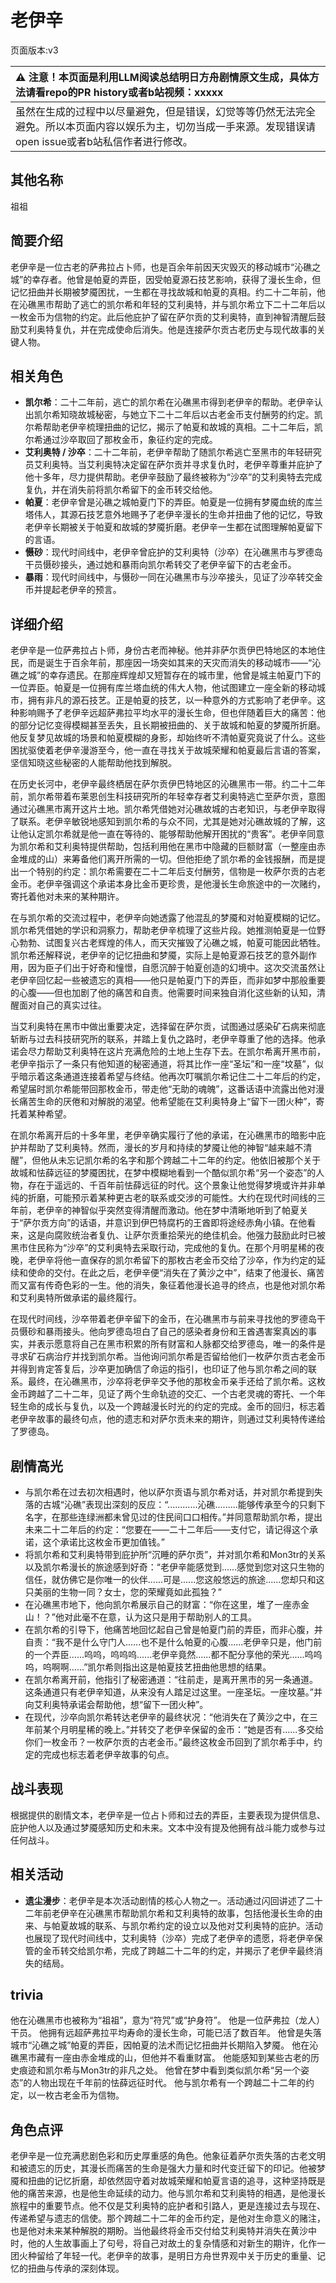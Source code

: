 # 老伊辛
页面版本:v3
 

| :warning: 注意！本页面是利用LLM阅读总结明日方舟剧情原文生成，具体方法请看repo的PR history或者b站视频：xxxxx           |
|:----------------------------|
| 虽然在生成的过程中以尽量避免，但是错误，幻觉等等仍然无法完全避免。所以本页面内容以娱乐为主，切勿当成一手来源。发现错误请open issue或者b站私信作者进行修改。|



## 其他名称
祖祖
## 简要介绍
老伊辛是一位古老的萨弗拉占卜师，也是百余年前因天灾毁灭的移动城市“沁礁之城”的幸存者。他曾是帕夏的弄臣，因受帕夏源石技艺影响，获得了漫长生命，但记忆扭曲并长期被梦魇困扰，一生都在寻找故城和帕夏的真相。约二十二年前，他在沁礁黑市帮助了逃亡的凯尔希和年轻的艾利奥特，并与凯尔希立下二十二年后以一枚金币为信物的约定。此后他庇护了留在萨尔贡的艾利奥特，直到神智清醒后鼓励艾利奥特复仇，并在完成使命后消失。他是连接萨尔贡古老历史与现代故事的关键人物。
## 相关角色
-   **凯尔希**：二十二年前，逃亡的凯尔希在沁礁黑市得到老伊辛的帮助。老伊辛认出凯尔希知晓故城秘密，与她立下二十二年后以古老金币支付酬劳的约定。凯尔希帮助老伊辛梳理扭曲的记忆，揭示了帕夏和故城的真相。二十二年后，凯尔希通过沙卒取回了那枚金币，象征约定的完成。
-   **艾利奥特 / 沙卒**：二十二年前，老伊辛帮助了随凯尔希逃亡至黑市的年轻研究员艾利奥特。当艾利奥特决定留在萨尔贡并寻求复仇时，老伊辛尊重并庇护了他十多年，尽力提供帮助。老伊辛鼓励了最终被称为“沙卒”的艾利奥特去完成复仇，并在消失前将凯尔希留下的金币转交给他。
-   **帕夏**：老伊辛曾是沁礁之城帕夏门下的弄臣。帕夏是一位拥有梦魇血统的库兰塔伟人，其源石技艺意外地赐予了老伊辛漫长的生命并扭曲了他的记忆，导致老伊辛长期被关于帕夏和故城的梦魇折磨。老伊辛一生都在试图理解帕夏留下的言语。
-   **慑砂**：现代时间线中，老伊辛曾庇护的艾利奥特（沙卒）在沁礁黑市与罗德岛干员慑砂接头，通过她和暴雨向凯尔希转交了老伊辛留下的古老金币。
-   **暴雨**：现代时间线中，与慑砂一同在沁礁黑市与沙卒接头，见证了沙卒转交金币并提起老伊辛的预言。
## 详细介绍
老伊辛是一位萨弗拉占卜师，身份古老而神秘。他并非萨尔贡伊巴特地区的本地住民，而是诞生于百余年前，那座因一场突如其来的天灾而消失的移动城市——“沁礁之城”的幸存遗民。在那座辉煌却又短暂存在的城市里，他曾是城主帕夏门下的一位弄臣。帕夏是一位拥有库兰塔血统的伟大人物，他试图建立一座全新的移动城市，拥有非凡的源石技艺。正是帕夏的技艺，以一种意外的方式影响了老伊辛。这种影响赐予了老伊辛远超萨弗拉平均水平的漫长生命，但也伴随着巨大的痛苦：他的部分记忆变得模糊甚至丢失，且长期被扭曲的、关于故城和帕夏的梦魇所折磨。他反复梦见故城的场景和帕夏模糊的身影，却始终听不清帕夏究竟说了什么。这些困扰驱使着老伊辛漫游至今，他一直在寻找关于故城荣耀和帕夏最后言语的答案，坚信知晓这些秘密的人能帮助他找到解脱。

在历史长河中，老伊辛最终栖居在萨尔贡伊巴特地区的沁礁黑市一带。约二十二年前，凯尔希带着布莱恩创生科技研究所的年轻幸存者艾利奥特逃亡至萨尔贡，意图通过沁礁黑市离开这片土地。凯尔希凭借她对沁礁故城的古老知识，与老伊辛取得了联系。老伊辛敏锐地感知到凯尔希的与众不同，尤其是她对沁礁故城的了解，这让他认定凯尔希就是他一直在等待的、能够帮助他解开困扰的“贵客”。老伊辛同意为凯尔希和艾利奥特提供帮助，包括利用他在黑市中隐藏的巨额财富（一整座由赤金堆成的山）来筹备他们离开所需的一切。但他拒绝了凯尔希的金钱报酬，而是提出一个特别的约定：凯尔希需要在二十二年后支付酬劳，信物是一枚萨尔贡的古老金币。老伊辛强调这个承诺本身比金币更珍贵，是他漫长生命旅途中的一次赌约，寄托着他对未来的某种期许。

在与凯尔希的交流过程中，老伊辛向她透露了他混乱的梦魇和对帕夏模糊的记忆。凯尔希凭借她的学识和洞察力，帮助老伊辛梳理了这些片段。她推测帕夏是一位野心勃勃、试图复兴古老辉煌的伟人，而天灾摧毁了沁礁之城，帕夏可能因此牺牲。凯尔希还解释说，老伊辛的记忆扭曲和梦魇，实际上是帕夏源石技艺的意外副作用，因为臣子们出于好奇和憧憬，自愿沉醉于帕夏创造的幻境中。这次交流虽然让老伊辛回忆起一些被遗忘的真相——他只是帕夏门下的弄臣，而非如梦中那般重要的心腹——但也加剧了他的痛苦和自责。他需要时间来独自消化这些新的认知，清醒面对自己的真实过往。

当艾利奥特在黑市中做出重要决定，选择留在萨尔贡，试图通过感染矿石病来彻底斩断与过去科技研究所的联系，并踏上复仇之路时，老伊辛尊重了他的选择。他承诺会尽力帮助艾利奥特在这片充满危险的土地上生存下去。在凯尔希离开黑市前，老伊辛指示了一条只有他知道的秘密通道，将其比作一座“圣坛”和一座“坟墓”，似乎暗示着这条通道连接着希望与终结。他再次叮嘱凯尔希记住二十二年后的约定，希望届时凯尔希能带回那枚金币，带走他“无助的魂魄”，这番话语中流露出他对漫长痛苦生命的厌倦和对解脱的渴望。他希望能在艾利奥特身上“留下一团火种”，寄托着某种希望。

在凯尔希离开后的十多年里，老伊辛确实履行了他的承诺，在沁礁黑市的暗影中庇护并帮助了艾利奥特。然而，漫长的岁月和持续的梦魇让他的神智“越来越不清醒”，但他从未忘记凯尔希的名字和那个跨越二十二年的约定。他依旧被那个关于故城和怯薛远征的梦魇困扰，在梦中模糊地看到一个酷似凯尔希“另一个姿态”的人物，存在于遥远的、千百年前怯薛远征的时代。这个景象让他觉得梦境或许并非单纯的折磨，可能预示着某种更古老的联系或交涉的可能性。大约在现代时间线的三年前，老伊辛的神智似乎突然变得清醒而激动。他在梦中清晰地听到了帕夏关于“萨尔贡方向”的话语，并意识到伊巴特腐朽的王酋即将途经赤角小镇。在他看来，这是向腐败统治者复仇、让萨尔贡重拾荣光的绝佳机会。他强力鼓励此时已被黑市住民称为“沙卒”的艾利奥特去采取行动，完成他的复仇。在那个月明星稀的夜晚，老伊辛将他一直保存的凯尔希留下的那枚古老金币交给了沙卒，作为约定的延续和使命的交付。在此之后，老伊辛便“消失在了黄沙之中”，结束了他漫长、痛苦而又富有传奇色彩的一生。他的消失，象征着他漫长追寻的终点，也是他对凯尔希和艾利奥特所做承诺的最终履行。

在现代时间线，沙卒带着老伊辛留下的金币，在沁礁黑市与前来寻找他的罗德岛干员慑砂和暴雨接头。他向罗德岛坦白了自己的感染者身份和王酋遇害案真凶的事实，并表示愿意将自己在黑市积累的所有财富和人脉都交给罗德岛，唯一的条件是寻求矿石病治疗并找到凯尔希。当他询问凯尔希是否留给他们一枚萨尔贡古老金币并得到肯定答复后，沙卒更加确信了命运的指引，也印证了他与凯尔希之间的联系。最终，在沁礁黑市，沙卒将老伊辛交予他的那枚金币亲手还给了凯尔希。这枚金币跨越了二十二年，见证了两个生命轨迹的交汇、一个古老灵魂的寄托、一个年轻生命的成长与复仇，以及一个跨越漫长时光的约定的完成。金币的回归，标志着老伊辛故事的最终句点，他的遗志和对萨尔贡未来的期许，则通过艾利奥特传递给了罗德岛。
## 剧情高光
*   与凯尔希在过去初次相遇时，他以萨尔贡语与凯尔希对话，并对凯尔希提到失落的古城“沁礁”表现出深刻的反应：“............沁礁.........能够传承至今的只剩下名字，在那些连绿洲都未曾见过的住民间口口相传。”并同意帮助凯尔希，提出未来二十二年后的约定：“您要在——二十二年后——支付它，请记得这个承诺，这个承诺比这枚金币更加值钱。”
*   将凯尔希和艾利奥特带到庇护所“沉睡的萨尔贡”，并对凯尔希和Mon3tr的关系以及凯尔希漫长的旅途感到好奇：“老伊辛能感觉到......感觉到您对这只生物的信任，就仿佛它是你唯一的伙伴......可是......您这般悠远的旅途......您却只和这只美丽的生物一同？女士，您的荣耀竟如此孤独？”
*   在沁礁黑市地下，他向凯尔希展示自己的财富：“你在这里，堆了一座赤金山！？”他对此毫不在意，认为这只是用于帮助别人的工具。
*   在凯尔希的引导下，他痛苦地回忆起自己曾是帕夏门前的弄臣，而非心腹，并自责：“我不是什么守门人......也不是什么帕夏的心腹......老伊辛只是，他门前的一个弄臣......呜呜，呜呜呜......老伊辛竟然......都不配分享他的荣光......呜呜呜，呜啊啊......”凯尔希则指出这是帕夏技艺扭曲他思想的结果。
*   在凯尔希离开前，他指引了秘密通道：“往前走，是离开黑市的另一条通道。这条通道只有老伊辛知道，从来没有人踏足过这里。一座圣坛。一座坟墓。”并向艾利奥特承诺会帮助他，想“留下一团火种”。
*   在现代，沙卒向凯尔希转达老伊辛的最终状况：“他消失在了黄沙之中，在三年前某个月明星稀的晚上。”并转交了老伊辛保留的金币：“她是否有......多交给你们一枚金币？一枚萨尔贡的古老金币。”最终这枚金币回到了凯尔希手中，约定的完成也标志着老伊辛故事的句点。
## 战斗表现
根据提供的剧情文本，老伊辛是一位占卜师和过去的弄臣，主要表现为提供信息、庇护他人以及通过梦魇感知历史和未来。文本中没有提及他拥有战斗能力或参与过任何战斗。
## 相关活动
-   **遗尘漫步**：老伊辛是本次活动剧情的核心人物之一。活动通过闪回讲述了二十二年前老伊辛在沁礁黑市帮助凯尔希和艾利奥特的故事，包括他漫长生命的由来、与帕夏故城的联系、与凯尔希约定的设立以及他对艾利奥特的庇护。活动也展现了现代时间线中，艾利奥特（沙卒）完成了老伊辛的遗愿，将老伊辛保管的金币转交给凯尔希，完成了跨越二十二年的约定，并揭示了老伊辛最终消失的结局。
## trivia
他在沁礁黑市也被称为“祖祖”，意为“符咒”或“护身符”。
他是一位萨弗拉（龙人）干员。
他拥有远超萨弗拉平均寿命的漫长生命，可能已活了数百年。
他曾是失落城市“沁礁之城”帕夏的弄臣，因帕夏的法术而记忆扭曲并长期陷入梦魇。
他在沁礁黑市藏有一座由赤金堆成的山，但他并不看重财富。
他能感知到某些古老的历史痕迹和凯尔希与Mon3tr的非凡之处。
他曾在梦中看到类似凯尔希“另一个姿态”的人物出现在千年前的怯薛远征时代。
他与凯尔希有一个跨越二十二年的约定，以一枚古老金币为信物。
## 角色点评
老伊辛是一位充满悲剧色彩和历史厚重感的角色。他象征着萨尔贡失落的古老文明和被遗忘的历史，其漫长而痛苦的生命是强大力量和时代变迁留下的印记。他被梦魇和扭曲的记忆折磨，却依然固守着对故城荣耀和帕夏言语的追寻，这种坚持既是他的痛苦来源，也是他生命延续的动力。他与凯尔希和艾利奥特的相遇，是他漫长旅程中的重要节点。他不仅是艾利奥特的庇护者和引路人，更是连接过去与现在、传递希望与遗志的信使。那个跨越二十二年的金币约定，是他对生命意义的赌注，也是他对未来某种解脱的期盼。当他最终将金币交付给艾利奥特并消失在黄沙中时，他的人生故事画上了句号，将自己对故土的复杂情感和对新生的期许，化作一团火种留给了年轻一代。老伊辛的故事，是明日方舟世界观中关于历史的重量、记忆的扭曲与传承的深刻体现。